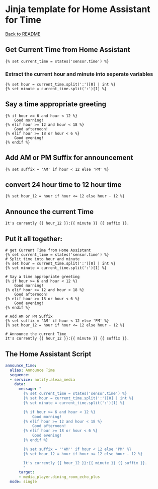 # Jinja template for Home Assistant for Time

[Back to README](./README.md)  


## Get Current Time from Home Assistant
```jinja
{% set current_time = states('sensor.time') %}
```
### Extract the current hour and minute into seperate variables
```jinja
{% set hour = current_time.split(':')[0] | int %}
{% set minute = current_time.split(':')[1] %}
```

## Say a time appropriate greeting
```jinja
{% if hour >= 6 and hour < 12 %}
    Good morning!
{% elif hour >= 12 and hour < 18 %}
    Good afternoon!
{% elif hour >= 18 or hour < 6 %}
    Good evening!
{% endif %}
```

## Add AM or PM Suffix for announcement
```jinja
{% set suffix = 'AM' if hour < 12 else 'PM' %}
```
## convert 24 hour time to 12 hour time
```jinja
{% set hour_12 = hour if hour <= 12 else hour - 12 %}
```
## Announce the current Time
```jinja
It's currently {{ hour_12 }}:{{ minute }} {{ suffix }}.
```

## Put it all together:
```jinja
# get Current Time from Home Assistant
{% set current_time = states('sensor.time') %}
# Split time into hour and minute
{% set hour = current_time.split(':')[0] | int %}
{% set minute = current_time.split(':')[1] %}

# Say a time appropriate greeting
{% if hour >= 6 and hour < 12 %}
    Good morning!
{% elif hour >= 12 and hour < 18 %}
    Good afternoon!
{% elif hour >= 18 or hour < 6 %}
    Good evening!
{% endif %}

# Add AM or PM Suffix
{% set suffix = 'AM' if hour < 12 else 'PM' %}
{% set hour_12 = hour if hour <= 12 else hour - 12 %}

# Announce the current Time
It's currently {{ hour_12 }}:{{ minute }} {{ suffix }}.
```

## The Home Assistant Script
```yaml
announce_time:
  alias: Announce Time
  sequence:
  - service: notify.alexa_media
    data:
      message: " 
        {% set current_time = states('sensor.time') %} 
        {% set hour = current_time.split(':')[0] | int %} 
        {% set minute = current_time.split(':')[1] %}

        {% if hour >= 6 and hour < 12 %} 
            Good morning! 
        {% elif hour >= 12 and hour < 18 %} 
            Good afternoon! 
        {% elif hour >= 18 or hour < 6 %} 
            Good evening! 
        {% endif %}

        {% set suffix = ''AM'' if hour < 12 else 'PM' %} 
        {% set hour_12 = hour if hour <= 12 else hour - 12 %}

        It's currently {{ hour_12 }}:{{ minute }} {{ suffix }}.
        "
      target:
      - media_player.dining_room_echo_plus
  mode: single
```